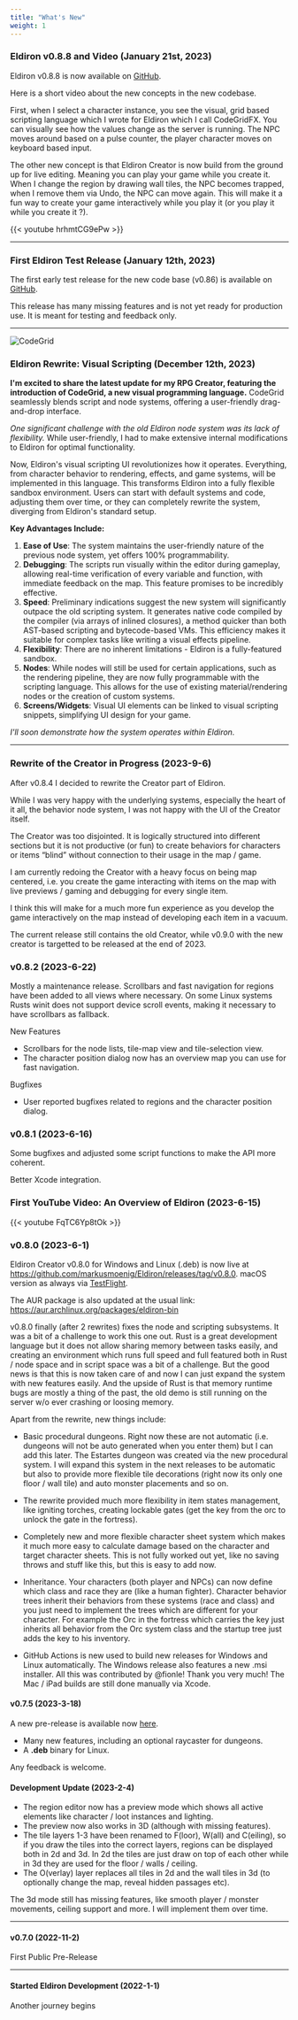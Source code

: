 ```yaml
---
title: "What's New"
weight: 1
---
```


### Eldiron v0.8.8 and Video (January 21st, 2023)

Eldiron v0.8.8 is now available on [GitHub](https://github.com/markusmoenig/Eldiron/releases).

Here is a short video about the new concepts in the new codebase.

First, when I select a character instance, you see the visual, grid based scripting language which I wrote for Eldiron which I call CodeGridFX. You can visually see how the values change as the server is running. The NPC moves around based on a pulse counter, the player character moves on keyboard based input.

The other new concept is that Eldiron Creator is now build from the ground up for live editing. Meaning you can play your game while you create it. When I change the region by drawing wall tiles, the NPC becomes trapped, when I remove them via Undo, the NPC can move again. This will make it a fun way to create your game interactively while you play it (or you play it while you create it ?).

{{< youtube hrhmtCG9ePw >}}

---

### First Eldiron Test Release (January 12th, 2023)

The first early test release for the new code base (v0.86) is available on  [GitHub](https://github.com/markusmoenig/Eldiron/releases).

This release has many missing features and is not yet ready for production use. It is meant for testing and feedback only.

---

![CodeGrid](./codegrid1.png?classes=left)

### Eldiron Rewrite: Visual Scripting (December 12th, 2023)

**I'm excited to share the latest update for my RPG Creator, featuring the introduction of CodeGrid, a new visual programming language.** CodeGrid seamlessly blends script and node systems, offering a user-friendly drag-and-drop interface.

*One significant challenge with the old Eldiron node system was its lack of flexibility.* While user-friendly, I had to make extensive internal modifications to Eldiron for optimal functionality.

Now, Eldiron's visual scripting UI revolutionizes how it operates. Everything, from character behavior to rendering, effects, and game systems, will be implemented in this language. This transforms Eldiron into a fully flexible sandbox environment. Users can start with default systems and code, adjusting them over time, or they can completely rewrite the system, diverging from Eldiron's standard setup.

**Key Advantages Include:**

1. **Ease of Use**: The system maintains the user-friendly nature of the previous node system, yet offers 100% programmability.
2. **Debugging**: The scripts run visually within the editor during gameplay, allowing real-time verification of every variable and function, with immediate feedback on the map. This feature promises to be incredibly effective.
3. **Speed**: Preliminary indications suggest the new system will significantly outpace the old scripting system. It generates native code compiled by the compiler (via arrays of inlined closures), a method quicker than both AST-based scripting and bytecode-based VMs. This efficiency makes it suitable for complex tasks like writing a visual effects pipeline.
4. **Flexibility**: There are no inherent limitations - Eldiron is a fully-featured sandbox.
5. **Nodes**: While nodes will still be used for certain applications, such as the rendering pipeline, they are now fully programmable with the scripting language. This allows for the use of existing material/rendering nodes or the creation of custom systems.
6. **Screens/Widgets**: Visual UI elements can be linked to visual scripting snippets, simplifying UI design for your game.

*I'll soon demonstrate how the system operates within Eldiron.*

---

### Rewrite of the Creator in Progress (2023-9-6)

After v0.8.4 I decided to rewrite the Creator part of Eldiron.

While I was very happy with the underlying systems, especially the heart of it all, the behavior node system, I was not happy with the UI of the Creator itself.

The Creator was too disjointed. It is logically structured into different sections but it is not productive (or fun) to create behaviors for characters or items “blind” without connection to their usage in the map / game.

I am currently redoing the Creator with a heavy focus on being map centered, i.e. you create the game interacting with items on the map with live previews / gaming and debugging for every single item.

I think this will make for a much more fun experience as you develop the game interactively on the map instead of developing each item in a vacuum.

The current release still contains the old Creator, while v0.9.0 with the new creator is targetted to be released at the end of 2023.

### v0.8.2 (2023-6-22)

Mostly a maintenance release. Scrollbars and fast navigation for regions have been added to all views where necessary. On some Linux systems Rusts winit does not support device scroll events, making it necessary to have scrollbars as fallback.

New Features

* Scrollbars for the node lists, tile-map view and tile-selection view.
* The character position dialog now has an overview map you can use for fast navigation.

Bugfixes

* User reported bugfixes related to regions and the character position dialog.

### v0.8.1 (2023-6-16)

Some bugfixes and adjusted some script functions to make the API more coherent.

Better Xcode integration.

### First YouTube Video: An Overview of Eldiron (2023-6-15)

{{< youtube FqTC6Yp8tOk >}}

### v0.8.0 (2023-6-1)

Eldiron Creator v0.8.0 for Windows and Linux (.deb) is now live at https://github.com/markusmoenig/Eldiron/releases/tag/v0.8.0. macOS version as always via [TestFlight](https://testflight.apple.com/join/50oZ5yds).

The AUR package is also updated at the usual link: https://aur.archlinux.org/packages/eldiron-bin

v0.8.0 finally (after 2 rewrites) fixes the node and scripting subsystems. It was a bit of a challenge to work this one out. Rust is a great development language but it does not allow sharing memory between tasks easily, and creating an environment which runs full speed and full featured both in Rust / node space and in script space was a bit of a challenge. But the good news is that this is now taken care of and now I can just expand the system with new features easily. And the upside of Rust is that memory runtime bugs are mostly a thing of the past, the old demo is still running on the server w/o ever crashing or loosing memory.

Apart from the rewrite, new things include:

* Basic procedural dungeons. Right now these are not automatic (i.e. dungeons will not be auto generated when you enter them) but I can add this later. The Estartes dungeon was created via the new procedural system. I will expand this system in the next releases to be automatic but also to provide more flexible tile decorations (right now its only one floor / wall tile) and auto monster placements and so on.

* The rewrite provided much more flexibility in item states management, like igniting torches, creating lockable gates (get the key from the orc to unlock the gate in the fortress).

* Completely new and more flexible character sheet system which makes it much more easy to calculate damage based on the character and target character sheets. This is not fully worked out yet, like no saving throws and stuff like this, but this is easy to add now.

* Inheritance. Your characters (both player and NPCs) can now define which class and race they are (like a human fighter). Character behavior trees inherit their behaviors from these systems (race and class) and you just need to implement the trees which are different for your character. For example the Orc in the fortress which carries the key just inherits all behavior from the Orc system class and the startup tree just adds the key to his inventory.

* GitHub Actions is new used to  build new releases for Windows and Linux automatically. The Windows release also features a new .msi installer. All this was contributed by @fionle! Thank you very much! The Mac / iPad builds are still done manually via Xcode.

#### v0.7.5 (2023-3-18)

A new pre-release is available now [here](https://github.com/markusmoenig/Eldiron/releases/tag/v0.7.5).

* Many new features, including an optional raycaster for dungeons.
* A **.deb** binary for Linux.

Any feedback is welcome.

#### Development Update (2023-2-4)

* The region editor now has a preview mode which shows all active elements like character / loot instances and lighting.
* The preview now also works in 3D (although with missing features).
* The tile layers 1-3 have been renamed to F(loor), W(all) and C(eiling), so if you draw the tiles into the correct layers, regions can be displayed both in 2d and 3d. In 2d the tiles are just draw on top of each other while in 3d they are used for the floor / walls / ceiling.
* The O(verlay) layer replaces all tiles in 2d and the wall tiles in 3d (to optionally change the map, reveal hidden passages etc).

The 3d mode still has missing features, like smooth player / monster movements, ceiling support and more. I will implement them over time.

---

#### v0.7.0 (2022-11-2)

First Public Pre-Release

---

#### Started Eldiron Development (2022-1-1)

Another journey begins

